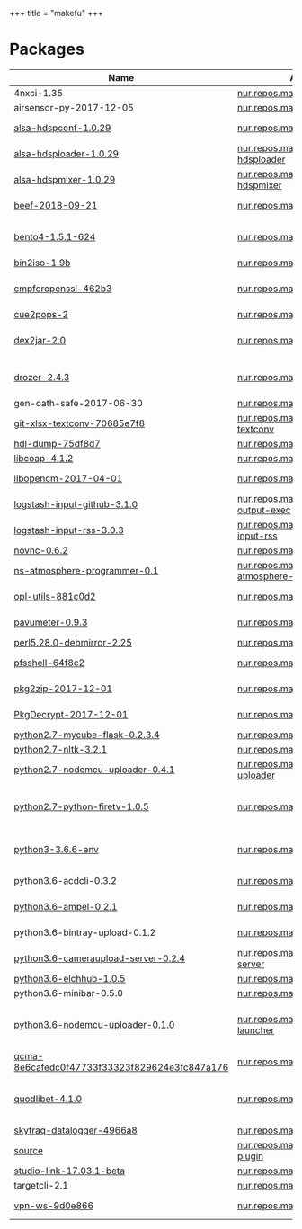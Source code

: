 
+++
title = "makefu"
+++

# Packages

Name | Attribute | Description
-----|-----------|------------
4nxci-1.35|[nur.repos.makefu._4nxci](https://github.com/nix-community/nur-combined/tree/master/repos/makefu/_4nxci/default.nix#L47)|convert xci to nsp
airsensor-py-2017-12-05|[nur.repos.makefu.airsensor-py](https://github.com/nix-community/nur-combined/tree/master/repos/makefu)|
[alsa-hdspconf-1.0.29](http://www.alsa-project.org/)|[nur.repos.makefu.alsa-hdspconf](https://github.com/nix-community/nur-combined/tree/master/repos/makefu/custom/alsa-tools/default.nix#L21)|ALSA tools - alsa-hdspconf-1.0.29
[alsa-hdsploader-1.0.29](http://www.alsa-project.org/)|[nur.repos.makefu.alsa-hdsploader](https://github.com/nix-community/nur-combined/tree/master/repos/makefu/custom/alsa-tools/default.nix#L21)|ALSA tools - alsa-hdsploader-1.0.29
[alsa-hdspmixer-1.0.29](http://www.alsa-project.org/)|[nur.repos.makefu.alsa-hdspmixer](https://github.com/nix-community/nur-combined/tree/master/repos/makefu/custom/alsa-tools/default.nix#L21)|ALSA tools - alsa-hdspmixer-1.0.29
[beef-2018-09-21](https://beefproject.com/)|[nur.repos.makefu.beef](https://github.com/nix-community/nur-combined/tree/master/repos/makefu/beef/default.nix#L40)|The Browser Exploitation Framework
[bento4-1.5.1-624](http://bento4.com)|[nur.repos.makefu.bento4](https://github.com/nix-community/nur-combined/tree/master/repos/makefu/bento4/default.nix#L23)|Full-featured MP4 format and MPEG DASH library and tools
[bin2iso-1.9b](http://users.eastlink.ca/~doiron/bin2iso/)|[nur.repos.makefu.bin2iso](https://github.com/nix-community/nur-combined/tree/master/repos/makefu/bin2iso/default.nix#L25)|converts bin+cue to iso
[cmpforopenssl-462b3](https://sourceforge.net/p/cmpforopenssl)|[nur.repos.makefu.cmpforopenssl](https://github.com/nix-community/nur-combined/tree/master/repos/makefu/cmpforopenssl/default.nix#L72)|A cryptographic library that implements the SSL and TLS protocols
[cue2pops-2](http://users.eastlink.ca/~doiron/bin2iso/)|[nur.repos.makefu.cue2pops](https://github.com/nix-community/nur-combined/tree/master/repos/makefu/cue2pops/default.nix#L21)|converts bin+cue to iso
[dex2jar-2.0](https://sourceforge.net/projects/dex2jar/)|[nur.repos.makefu.dex2jar](https://github.com/nix-community/nur-combined/tree/master/repos/makefu/dex2jar/default.nix#L45)|Tools to work with android .dex and java .class files
[drozer-2.4.3](https://github.com/mwrlabs/drozer/)|[nur.repos.makefu.drozer](https://github.com/nix-community/nur-combined/tree/master/repos/makefu/drozer/default.nix#L31)|The Leading Security Assessment Framework for Android
gen-oath-safe-2017-06-30|[nur.repos.makefu.gen-oath-safe](https://github.com/nix-community/nur-combined/tree/master/repos/makefu/gen-oath-safe/default.nix#L4)|
[git-xlsx-textconv-70685e7f8](https://github.com/tokuhirom/git-xlsx-textconv)|[nur.repos.makefu.git-xlsx-textconv](https://github.com/nix-community/nur-combined/tree/master/repos/makefu)|
[hdl-dump-75df8d7](https://github.com/AKuHAK/hdl-dump)|[nur.repos.makefu.hdl-dump](https://github.com/nix-community/nur-combined/tree/master/repos/makefu/hdl-dump/default.nix#L30)|copy isos to psx hdd
[libcoap-4.1.2](http://coap.technology)|[nur.repos.makefu.libcoap](https://github.com/nix-community/nur-combined/tree/master/repos/makefu/libcoap/default.nix#L21)|
[libopencm-2017-04-01](https://github.com/libopencm3/libopencm3)|[nur.repos.makefu.libopencm3](https://github.com/nix-community/nur-combined/tree/master/repos/makefu/libopencm3/default.nix#L24)|Open Source ARM cortex m microcontroller library
[logstash-input-github-3.1.0](https://github.com/logstash-plugins/logstash-output-exec)|[nur.repos.makefu.logstash-output-exec](https://github.com/nix-community/nur-combined/tree/master/repos/makefu/logstash-output-exec/default.nix#L26)|logstash output plugin
[logstash-input-rss-3.0.3](https://github.com/logstash-plugins/logstash-input-rss)|[nur.repos.makefu.logstash-input-rss](https://github.com/nix-community/nur-combined/tree/master/repos/makefu/logstash-input-rss/default.nix#L25)|logstash output plugin
[novnc-0.6.2](http://novnc.com/info.html)|[nur.repos.makefu.novnc](https://github.com/nix-community/nur-combined/tree/master/repos/makefu/novnc/default.nix#L35)|A HTML5 VNC Client
[ns-atmosphere-programmer-0.1](http://www.ns-atmosphere.com)|[nur.repos.makefu.ns-atmosphere-programmer](https://github.com/nix-community/nur-combined/tree/master/repos/makefu/ns-atmosphere-programmer/default.nix#L29)|Payload programmer for ns-atmosphere injector
[opl-utils-881c0d2](https://github.com/ifcaro/Open-PS2-Loader)|[nur.repos.makefu.opl-utils](https://github.com/nix-community/nur-combined/tree/master/repos/makefu/opl-utils/default.nix#L24)|open-ps2-loader utils (opl2iso,iso2opl,genvmc)
[pavumeter-0.9.3](http://0pointer.de/lennart/projects/pavumeter)|[nur.repos.makefu.pavumeter](https://github.com/nix-community/nur-combined/tree/master/repos/makefu/pavumeter/default.nix#L24)|PulseAudio volumene meter
[perl5.28.0-debmirror-2.25](https://tracker.debian.org/pkg/debmirror)|[nur.repos.makefu.debmirror](https://github.com/nix-community/nur-combined/tree/master/repos/makefu)|mirror apt repos
[pfsshell-64f8c2](https://github.com/uyjulian/pfsshell)|[nur.repos.makefu.pfsshell](https://github.com/nix-community/nur-combined/tree/master/repos/makefu/pfsshell/default.nix#L25)|browse and transfer files to/from PFS filesystems
[pkg2zip-2017-12-01](https://github.com/St4rk/PkgDecrypt)|[nur.repos.makefu.pkg2zip](https://github.com/nix-community/nur-combined/tree/master/repos/makefu/pkg2zip/default.nix#L26)|St4rk's Vita pkg decrypter
[PkgDecrypt-2017-12-01](https://github.com/St4rk/PkgDecrypt)|[nur.repos.makefu.PkgDecrypt](https://github.com/nix-community/nur-combined/tree/master/repos/makefu/PkgDecrypt/default.nix#L24)|St4rk's Vita pkg decrypter
[python2.7-mycube-flask-0.2.3.4](https://github.com/makefu/mycube-flask)|[nur.repos.makefu.mycube-flask](https://github.com/nix-community/nur-combined/tree/master/repos/makefu/mycube-flask/default.nix#L18)|flask app for mycube
[python2.7-nltk-3.2.1](http://nltk.org)|[nur.repos.makefu.nltk](https://github.com/nix-community/nur-combined/tree/master/repos/makefu/nltk/default.nix#L14)|Natural languages Toolkit
[python2.7-nodemcu-uploader-0.4.1](https://github.com/kmpm/nodemcu-uploader)|[nur.repos.makefu.nodemcu-uploader](https://github.com/nix-community/nur-combined/tree/master/repos/makefu/nodemcu-uploader/default.nix#L22)|tool for uploading files to NodeMCU filesystem
[python2.7-python-firetv-1.0.5](https://github.com/happyleavesaoc/python-firetv)|[nur.repos.makefu.python-firetv](https://github.com/nix-community/nur-combined/tree/master/repos/makefu/python-firetv/default.nix#L37)|provides state informations and some control of an amazon firetv
[python3-3.6.6-env](http://python.org)|[nur.repos.makefu.devpi-web](https://github.com/nix-community/nur-combined/tree/master/repos/makefu)|A high-level dynamically-typed programming language
python3.6-acdcli-0.3.2|[nur.repos.makefu.acdcli](https://github.com/nix-community/nur-combined/tree/master/repos/makefu/acdcli/default.nix#L20)|communicate with amazon drive
[python3.6-ampel-0.2.1](http://cgit.euer.krebsco.de/ampel)|[nur.repos.makefu.ampel](https://github.com/nix-community/nur-combined/tree/master/repos/makefu/ampel/default.nix#L24)|change colors of rgb cubes
python3.6-bintray-upload-0.1.2|[nur.repos.makefu.bintray-upload](https://github.com/nix-community/nur-combined/tree/master/repos/makefu/bintray-upload/default.nix#L16)|Simple BinTray utility for uploading packages
[python3.6-cameraupload-server-0.2.4](https://github.com/makefu/cameraupload-server)|[nur.repos.makefu.cameraupload-server](https://github.com/nix-community/nur-combined/tree/master/repos/makefu/cameraupload-server/default.nix#L20)|server side for cameraupload_full
[python3.6-elchhub-1.0.5](https://github.com/krebs/elchhub)|[nur.repos.makefu.elchhub](https://github.com/nix-community/nur-combined/tree/master/repos/makefu/elchhub/default.nix#L32)|elchhub
python3.6-minibar-0.5.0|[nur.repos.makefu.minibar](https://github.com/nix-community/nur-combined/tree/master/repos/makefu)|
[python3.6-nodemcu-uploader-0.1.0](https://github.com/ksmit799/switch-launcher)|[nur.repos.makefu.switch-launcher](https://github.com/nix-community/nur-combined/tree/master/repos/makefu/switch-launcher/default.nix#L21)|Desktop switch payload launcher based on a modified reswitched injector
[qcma-8e6cafedc0f47733f33323f829624e3fc847a176](https://github.com/codestation/qcma)|[nur.repos.makefu.qcma](https://github.com/nix-community/nur-combined/tree/master/repos/makefu/custom/qcma/default.nix#L51)|Content Manager Assistant for the PS Vita
[quodlibet-4.1.0](https://quodlibet.readthedocs.io/en/latest/)|[nur.repos.makefu.quodlibet](https://github.com/nix-community/nur-combined/tree/master/repos/makefu)|GTK+-based audio player written in Python, using the Mutagen tagging library
[skytraq-datalogger-4966a8](http://github.com/makefu/skytraq-datalogger)|[nur.repos.makefu.skytraq-logger](https://github.com/nix-community/nur-combined/tree/master/repos/makefu/skytraq-logger/default.nix#L28)|datalogger for skytraq
[source](https://github.com/makefu/tw-upload-plugin)|[nur.repos.makefu.tw-upload-plugin](https://github.com/nix-community/nur-combined/tree/master/repos/makefu)|
[studio-link-17.03.1-beta](https://studio-link.com)|[nur.repos.makefu.studio-link](https://github.com/nix-community/nur-combined/tree/master/repos/makefu/studio-link/default.nix#L65)|Voip transfer
targetcli-2.1|[nur.repos.makefu.targetcli](https://github.com/nix-community/nur-combined/tree/master/repos/makefu)|
[vpn-ws-9d0e866](https://github.com/unbit/vpn-ws)|[nur.repos.makefu.vpn-ws](https://github.com/nix-community/nur-combined/tree/master/repos/makefu/vpn-ws/default.nix#L27)|A VPN system over websockets
